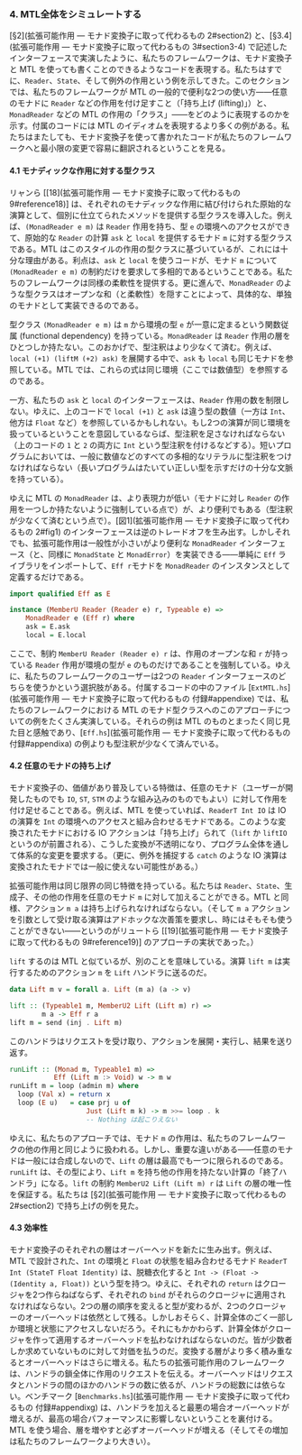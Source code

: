 ### <a name="section4">4. MTL全体をシミュレートする</a>

[§2](拡張可能作用 ― モナド変換子に取って代わるもの 2#section2) と、[§3.4](拡張可能作用 ― モナド変換子に取って代わるもの 3#section3-4) で記述したインターフェースで実演したように、私たちのフレームワークは、モナド変換子と MTL を使っても書くことのできるようなコードを表現する。私たちはすでに、`Reader`、`State`、そして例外の作用という例を示してきた。このセクションでは、私たちのフレームワークが MTL の一般的で便利な2つの使い方――任意のモナドに `Reader` などの作用を付け足すこと（「持ち上げ (lifting)」）と、`MonadReader` などの MTL の作用の「クラス」――をどのように表現するのかを示す。付属のコードには MTL のイディオムを表現するより多くの例がある。私たちはまたしても、モナド変換子を使って書かれたコードが私たちのフレームワークへと最小限の変更で容易に翻訳されるということを見る。

#### <a name="section4-1">4.1 モナディックな作用に対する型クラス</a>

リャンら [[18](拡張可能作用 ― モナド変換子に取って代わるもの 9#reference18)] は、それぞれのモナディックな作用に結び付けられた原始的な演算として、個別に仕立てられたメソッドを提供する型クラスを導入した。例えば、`(MonadReader e m)` は `Reader` 作用を持ち、型 `e` の環境へのアクセスができて、原始的な `Reader` の計算 `ask` と `local` を提供するモナド `m` に対する型クラスである。MTL はこのスタイルの作用の型クラスに基づいているが、これには十分な理由がある。利点は、`ask` と `local` を使うコードが、モナド `m` について `(MonadReader e m)` の制約だけを要求して多相的であるということである。私たちのフレームワークは同様の柔軟性を提供する。更に進んで、`MonadReader` のような型クラスはオープンな和（と柔軟性）を隠すことによって、具体的な、単独のモナドとして実装できるのである。

型クラス `(MonadReader e m)` は `m` から環境の型 `e` が一意に定まるという関数従属 (functional dependency) を持っている。`MonadReader` は `Reader` 作用の層をひとつしか持たない。このおかげで、型注釈はより少なくて済む。例えば、`local (+1) (liftM (+2) ask)` を展開する中で、`ask` も `local` も同じモナドを参照している。MTL では、これらの式は同じ環境（ここでは数値型）を参照するのである。

一方、私たちの `ask` と `local` のインターフェースは、`Reader` 作用の数を制限しない。ゆえに、上のコードで `local (+1)` と `ask` は違う型の数値（一方は `Int`、他方は `Float` など）を参照しているかもしれない。もし2つの演算が同じ環境を扱っているということを意図しているならば、型注釈を足さなければならない（上のコードの `1` と `2` の両方に `Int` という型注釈を付けるなどする）。短いプログラムにおいては、一般に数値などのすべての多相的なリテラルに型注釈をつけなければならない（長いプログラムはたいてい正しい型を示すだけの十分な文脈を持っている）。

ゆえに MTL の `MonadReader` は、より表現力が低い（モナドに対し `Reader` の作用を一つしか持たないように強制している点で）が、より便利でもある（型注釈が少なくて済むという点で）。[図1](拡張可能作用 ― モナド変換子に取って代わるもの 2#fig1) のインターフェースは逆のトレードオフを生み出す。しかしそれでも、拡張可能作用は一般性が小さいがより便利な `MonadReader` インターフェース（と、同様に `MonadState` と `MonadError`）を実装できる――単純に `Eff` ライブラリをインポートして、`Eff r`モナドを `MonadReader` のインスタンスとして定義するだけである。

```haskell
import qualified Eff as E

instance (MemberU Reader (Reader e) r, Typeable e) =>
    MonadReader e (Eff r) where
    ask = E.ask
    local = E.local
```

ここで、制約 `MemberU Reader (Reader e) r` は、作用のオープンな和 `r` が持っている `Reader` 作用が環境の型が `e` のものだけであることを強制している。ゆえに、私たちのフレームワークのユーザーは2つの `Reader` インターフェースのどちらを使うかという選択肢がある。付属するコードの中のファイル [`ExtMTL.hs`](拡張可能作用 ― モナド変換子に取って代わるもの 付録#appendixe) では、私たちのフレームワークにおける MTL のモナド型クラスへのこのアプローチについての例をたくさん実演している。それらの例は MTL のものとまったく同じ見た目と感触であり、[`Eff.hs`](拡張可能作用 ― モナド変換子に取って代わるもの 付録#appendixa) の例よりも型注釈が少なくて済んでいる。

#### <a name="section4-2">4.2 任意のモナドの持ち上げ</a>

モナド変換子の、価値があり普及している特徴は、任意のモナド（ユーザーが開発したものでも `IO`, `ST`, `STM` のような組み込みのものでもよい）に対して作用を付け足せることである。例えば、MTL を使っていれば、`ReaderT Int IO` は IO の演算を `Int` の環境へのアクセスと組み合わせるモナドである。このような変換されたモナドにおける IO アクションは「持ち上げ」られて（`lift` か `liftIO` というのが前置される）、こうした変換が不透明になり、プログラム全体を通して体系的な変更を要求する。（更に、例外を捕捉する `catch` のような IO 演算は変換されたモナドでは一般に使えない可能性がある。）

拡張可能作用は同じ限界の同じ特徴を持っている。私たちは `Reader`、`State`、生成子、その他の作用を任意のモナド `m` に対して加えることができる。MTL と同様、アクション `m a` は持ち上げられなければならない。（そして `m a` アクションを引数として受け取る演算はアドホックな次善策を要求し、時にはそもそも使うことができない――というのがリュートら [[19](拡張可能作用 ― モナド変換子に取って代わるもの 9#reference19)] のアプローチの実状であった。）

`lift` するのは MTL と似ているが、別のことを意味している。演算 `lift m` は実行するためのアクション `m` を `Lift` ハンドラに送るのだ。

```haskell
data Lift m v = forall a. Lift (m a) (a -> v)

lift :: (Typeable1 m, MemberU2 Lift (Lift m) r) =>
        m a -> Eff r a
lift m = send (inj . Lift m)
```

このハンドラはリクエストを受け取り、アクションを展開・実行し、結果を送り返す。

```haskell
runLift :: (Monad m, Typeable1 m) =>
           Eff (Lift m :> Void) w -> m w
runLift m = loop (admin m) where
  loop (Val x) = return x
  loop (E u)   = case prj u of
                   Just (Lift m k) -> m >>= loop . k
                   -- Nothing は起こりえない
```

ゆえに、私たちのアプローチでは、モナド `m` の作用は、私たちのフレームワークの他の作用と同じように扱われる。しかし、重要な違いがある――任意のモナドは一般には合成しないので、`Lift` の層は最高でも一つに限られるのである。`runLift` は、その型により、`Lift m` を持ち他の作用を持たない計算の「終了ハンドラ」になる。`lift` の制約 `MemberU2 Lift (Lift m) r` は `Lift` の層の唯一性を保証する。私たちは [§2](拡張可能作用 ― モナド変換子に取って代わるもの 2#section2) で持ち上げの例を見た。

#### <a name="section4-3">4.3 効率性</a>

モナド変換子のそれぞれの層はオーバーヘッドを新たに生み出す。例えば、MTL で設計された、`Int` の環境と `Float` の状態を組み合わせるモナド `ReaderT Int (StateT Float Identity)` は、脱糖衣化すると `Int -> (Float -> (Identity a, Float))` という型を持つ。ゆえに、それぞれの `return` はクロージャを2つ作らねばならず、それぞれの `bind` がそれらのクロージャに適用されなければならない。2つの層の順序を変えると型が変わるが、2つのクロージャーのオーバーヘッドは依然として残る。しかしおそらく、計算全体のごく一部しか環境と状態にアクセスしないだろう。それにもかかわらず、計算全体がクロージャを作って適用するオーバーヘッドを払わなければならないのだ。皆が少数者しか求めていないものに対して対価を払うのだ。変換する層がより多く積み重なるとオーバーヘッドはさらに増える。私たちの拡張可能作用のフレームワークは、ハンドラの鎖全体に作用のリクエストを伝える。オーバーヘッドはリクエスタとハンドラの間のほかのハンドラの数に依るが、ハンドラの総数には依らない。ベンチマーク [`Benchmarks.hs`](拡張可能作用 ― モナド変換子に取って代わるもの 付録#appendixg) は、ハンドラを加えると最悪の場合オーバーヘッドが増えるが、最高の場合パフォーマンスに影響しないということを裏付ける。MTL を使う場合、層を増やすと必ずオーバーヘッドが増える（そしてその増加は私たちのフレームワークより大きい）。
